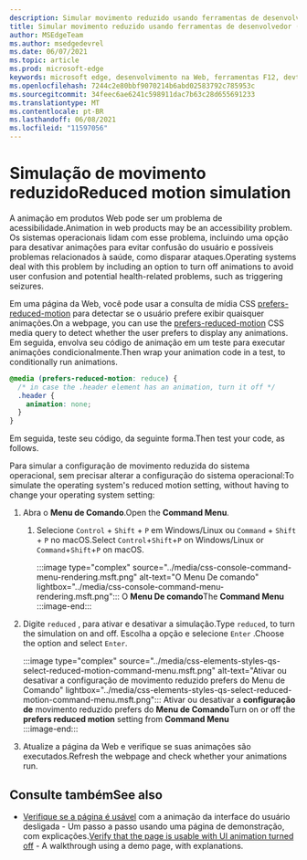 ```yaml
---
description: Simular movimento reduzido usando ferramentas de desenvolvedor.
title: Simular movimento reduzido usando ferramentas de desenvolvedor (CSS prefere Movimento Reduzido)
author: MSEdgeTeam
ms.author: msedgedevrel
ms.date: 06/07/2021
ms.topic: article
ms.prod: microsoft-edge
keywords: microsoft edge, desenvolvimento na Web, ferramentas F12, devtools
ms.openlocfilehash: 7244c2e80bbf9070214b6abd02583792c785953c
ms.sourcegitcommit: 34feec6ae6241c598911dac7b63c28d655691233
ms.translationtype: MT
ms.contentlocale: pt-BR
ms.lasthandoff: 06/08/2021
ms.locfileid: "11597056"
---
```

# <a name="reduced-motion-simulation"></a><span data-ttu-id="f1e47-104">Simulação de movimento reduzido</span><span class="sxs-lookup"><span data-stu-id="f1e47-104">Reduced motion simulation</span></span>  

<span data-ttu-id="f1e47-105">A animação em produtos Web pode ser um problema de acessibilidade.</span><span class="sxs-lookup"><span data-stu-id="f1e47-105">Animation in web products may be an accessibility problem.</span></span>  <span data-ttu-id="f1e47-106">Os sistemas operacionais lidam com esse problema, incluindo uma opção para desativar animações para evitar confusão do usuário e possíveis problemas relacionados à saúde, como disparar ataques.</span><span class="sxs-lookup"><span data-stu-id="f1e47-106">Operating systems deal with this problem by including an option to turn off animations to avoid user confusion and potential health-related problems, such as triggering seizures.</span></span>  

<span data-ttu-id="f1e47-107">Em uma página da Web, você pode usar a consulta de mídia CSS [prefers-reduced-motion][MDNPrefersReducedMotion] para detectar se o usuário prefere exibir quaisquer animações.</span><span class="sxs-lookup"><span data-stu-id="f1e47-107">On a webpage, you can use the [prefers-reduced-motion][MDNPrefersReducedMotion] CSS media query to detect whether the user prefers to display any animations.</span></span>  <span data-ttu-id="f1e47-108">Em seguida, envolva seu código de animação em um teste para executar animações condicionalmente.</span><span class="sxs-lookup"><span data-stu-id="f1e47-108">Then wrap your animation code in a test, to conditionally run animations.</span></span>  

```css
@media (prefers-reduced-motion: reduce) {
  /* in case the .header element has an animation, turn it off */
  .header {
    animation: none;
  }
}
```  

<span data-ttu-id="f1e47-109">Em seguida, teste seu código, da seguinte forma.</span><span class="sxs-lookup"><span data-stu-id="f1e47-109">Then test your code, as follows.</span></span>

<span data-ttu-id="f1e47-110">Para simular a configuração de movimento reduzida do sistema operacional, sem precisar alterar a configuração do sistema operacional:</span><span class="sxs-lookup"><span data-stu-id="f1e47-110">To simulate the operating system's reduced motion setting, without having to change your operating system setting:</span></span>

1.  <span data-ttu-id="f1e47-111">Abra o **Menu de Comando**.</span><span class="sxs-lookup"><span data-stu-id="f1e47-111">Open the **Command Menu**.</span></span>  
    1.  <span data-ttu-id="f1e47-112">Selecione `Control` + `Shift` + `P` em Windows/Linux ou `Command` + `Shift` + `P` no macOS.</span><span class="sxs-lookup"><span data-stu-id="f1e47-112">Select `Control`+`Shift`+`P` on Windows/Linux or `Command`+`Shift`+`P` on macOS.</span></span>  
        
        :::image type="complex" source="../media/css-console-command-menu-rendering.msft.png" alt-text="O Menu De comando" lightbox="../media/css-console-command-menu-rendering.msft.png":::
           <span data-ttu-id="f1e47-114">O **Menu De comando**</span><span class="sxs-lookup"><span data-stu-id="f1e47-114">The **Command Menu**</span></span>  
        :::image-end:::  
        
1.  <span data-ttu-id="f1e47-115">Digite `reduced` , para ativar e desativar a simulação.</span><span class="sxs-lookup"><span data-stu-id="f1e47-115">Type `reduced`, to turn the simulation on and off.</span></span>  <span data-ttu-id="f1e47-116">Escolha a opção e selecione `Enter` .</span><span class="sxs-lookup"><span data-stu-id="f1e47-116">Choose the option and select `Enter`.</span></span>  
    
    :::image type="complex" source="../media/css-elements-styles-qs-select-reduced-motion-command-menu.msft.png" alt-text="Ativar ou desativar a configuração de movimento reduzido prefers do Menu de Comando" lightbox="../media/css-elements-styles-qs-select-reduced-motion-command-menu.msft.png":::
       <span data-ttu-id="f1e47-118">Ativar ou desativar a **configuração de** movimento reduzido prefers do **Menu de Comando**</span><span class="sxs-lookup"><span data-stu-id="f1e47-118">Turn on or off the **prefers reduced motion** setting from **Command Menu**</span></span>  
    :::image-end:::  
    
1.  <span data-ttu-id="f1e47-119">Atualize a página da Web e verifique se suas animações são executados.</span><span class="sxs-lookup"><span data-stu-id="f1e47-119">Refresh the webpage and check whether your animations run.</span></span>


## <a name="see-also"></a><span data-ttu-id="f1e47-120">Consulte também</span><span class="sxs-lookup"><span data-stu-id="f1e47-120">See also</span></span>

* <span data-ttu-id="f1e47-121">[Verifique se a página é usável](test-reduced-ui-motion.md) com a animação da interface do usuário desligada - Um passo a passo usando uma página de demonstração, com explicações.</span><span class="sxs-lookup"><span data-stu-id="f1e47-121">[Verify that the page is usable with UI animation turned off](test-reduced-ui-motion.md) - A walkthrough using a demo page, with explanations.</span></span>

    
<!-- links -->  
[DevtoolsIndex]: ../index.md "Microsoft Edge (Chromium) ferramentas de desenvolvedor | Microsoft Docs"  
[MDNPrefersReducedMotion]: https://developer.mozilla.org/docs/Web/CSS/@media/prefers-reduced-motion "prefers-reduced-motion | MDN"  

